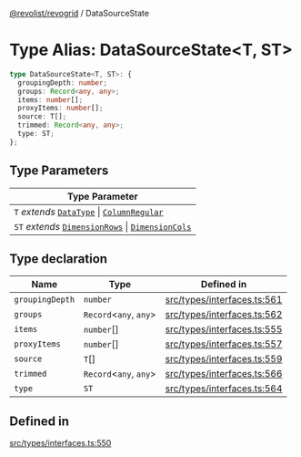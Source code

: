 [@revolist/revogrid](README.md) / DataSourceState

# Type Alias: DataSourceState\<T, ST\>

```ts
type DataSourceState<T, ST>: {
  groupingDepth: number;
  groups: Record<any, any>;
  items: number[];
  proxyItems: number[];
  source: T[];
  trimmed: Record<any, any>;
  type: ST;
};
```

## Type Parameters

| Type Parameter |
| ------ |
| `T` *extends* [`DataType`](TypeAlias.DataType.md) \| [`ColumnRegular`](Interface.ColumnRegular.md) |
| `ST` *extends* [`DimensionRows`](TypeAlias.DimensionRows.md) \| [`DimensionCols`](TypeAlias.DimensionCols.md) |

## Type declaration

| Name | Type | Defined in |
| ------ | ------ | ------ |
| `groupingDepth` | `number` | [src/types/interfaces.ts:561](https://github.com/revolist/revogrid/blob/0ab93afcbb5b98b002edc76b162fc6cdefa047cd/src/types/interfaces.ts#L561) |
| `groups` | `Record`\<`any`, `any`\> | [src/types/interfaces.ts:562](https://github.com/revolist/revogrid/blob/0ab93afcbb5b98b002edc76b162fc6cdefa047cd/src/types/interfaces.ts#L562) |
| `items` | `number`[] | [src/types/interfaces.ts:555](https://github.com/revolist/revogrid/blob/0ab93afcbb5b98b002edc76b162fc6cdefa047cd/src/types/interfaces.ts#L555) |
| `proxyItems` | `number`[] | [src/types/interfaces.ts:557](https://github.com/revolist/revogrid/blob/0ab93afcbb5b98b002edc76b162fc6cdefa047cd/src/types/interfaces.ts#L557) |
| `source` | `T`[] | [src/types/interfaces.ts:559](https://github.com/revolist/revogrid/blob/0ab93afcbb5b98b002edc76b162fc6cdefa047cd/src/types/interfaces.ts#L559) |
| `trimmed` | `Record`\<`any`, `any`\> | [src/types/interfaces.ts:566](https://github.com/revolist/revogrid/blob/0ab93afcbb5b98b002edc76b162fc6cdefa047cd/src/types/interfaces.ts#L566) |
| `type` | `ST` | [src/types/interfaces.ts:564](https://github.com/revolist/revogrid/blob/0ab93afcbb5b98b002edc76b162fc6cdefa047cd/src/types/interfaces.ts#L564) |

## Defined in

[src/types/interfaces.ts:550](https://github.com/revolist/revogrid/blob/0ab93afcbb5b98b002edc76b162fc6cdefa047cd/src/types/interfaces.ts#L550)
